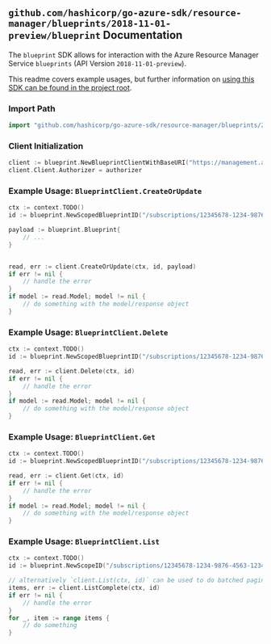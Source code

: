 
## `github.com/hashicorp/go-azure-sdk/resource-manager/blueprints/2018-11-01-preview/blueprint` Documentation

The `blueprint` SDK allows for interaction with the Azure Resource Manager Service `blueprints` (API Version `2018-11-01-preview`).

This readme covers example usages, but further information on [using this SDK can be found in the project root](https://github.com/hashicorp/go-azure-sdk/tree/main/docs).

### Import Path

```go
import "github.com/hashicorp/go-azure-sdk/resource-manager/blueprints/2018-11-01-preview/blueprint"
```


### Client Initialization

```go
client := blueprint.NewBlueprintClientWithBaseURI("https://management.azure.com")
client.Client.Authorizer = authorizer
```


### Example Usage: `BlueprintClient.CreateOrUpdate`

```go
ctx := context.TODO()
id := blueprint.NewScopedBlueprintID("/subscriptions/12345678-1234-9876-4563-123456789012/resourceGroups/some-resource-group", "blueprintValue")

payload := blueprint.Blueprint{
	// ...
}


read, err := client.CreateOrUpdate(ctx, id, payload)
if err != nil {
	// handle the error
}
if model := read.Model; model != nil {
	// do something with the model/response object
}
```


### Example Usage: `BlueprintClient.Delete`

```go
ctx := context.TODO()
id := blueprint.NewScopedBlueprintID("/subscriptions/12345678-1234-9876-4563-123456789012/resourceGroups/some-resource-group", "blueprintValue")

read, err := client.Delete(ctx, id)
if err != nil {
	// handle the error
}
if model := read.Model; model != nil {
	// do something with the model/response object
}
```


### Example Usage: `BlueprintClient.Get`

```go
ctx := context.TODO()
id := blueprint.NewScopedBlueprintID("/subscriptions/12345678-1234-9876-4563-123456789012/resourceGroups/some-resource-group", "blueprintValue")

read, err := client.Get(ctx, id)
if err != nil {
	// handle the error
}
if model := read.Model; model != nil {
	// do something with the model/response object
}
```


### Example Usage: `BlueprintClient.List`

```go
ctx := context.TODO()
id := blueprint.NewScopeID("/subscriptions/12345678-1234-9876-4563-123456789012/resourceGroups/some-resource-group")

// alternatively `client.List(ctx, id)` can be used to do batched pagination
items, err := client.ListComplete(ctx, id)
if err != nil {
	// handle the error
}
for _, item := range items {
	// do something
}
```
